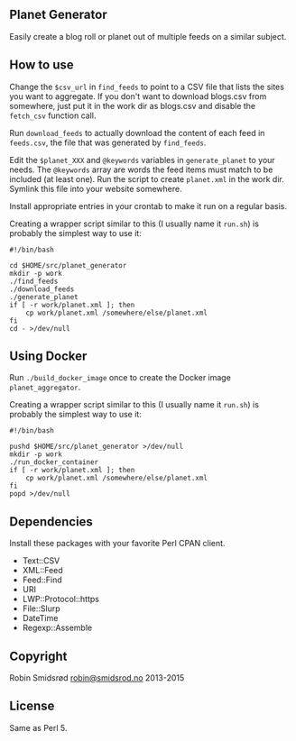 Planet Generator
----------------

Easily create a blog roll or planet out of multiple feeds on a similar
subject.

How to use
----------

Change the `$csv_url` in `find_feeds` to point to a CSV file that lists the
sites you want to aggregate.  If you don't want to download blogs.csv from
somewhere, just put it in the work dir as blogs.csv and disable the
`fetch_csv` function call.

Run `download_feeds` to actually download the content of each feed in
`feeds.csv`, the file that was generated by `find_feeds`.

Edit the `$planet_XXX` and `@keywords` variables in `generate_planet` to
your needs.  The `@keywords` array are words the feed items must match to be
included (at least one).  Run the script to create `planet.xml` in the work
dir.  Symlink this file into your website somewhere.

Install appropriate entries in your crontab to make it run on a regular
basis.

Creating a wrapper script similar to this (I usually name it `run.sh`) is
probably the simplest way to use it:

    #!/bin/bash

    cd $HOME/src/planet_generator
    mkdir -p work
    ./find_feeds
    ./download_feeds
    ./generate_planet
    if [ -r work/planet.xml ]; then
        cp work/planet.xml /somewhere/else/planet.xml
    fi
    cd - >/dev/null

Using Docker
------------

Run `./build_docker_image` once to create the Docker image `planet_aggregator`.

Creating a wrapper script similar to this (I usually name it `run.sh`) is
probably the simplest way to use it:

    #!/bin/bash

    pushd $HOME/src/planet_generator >/dev/null
    mkdir -p work
    ./run_docker_container
    if [ -r work/planet.xml ]; then
        cp work/planet.xml /somewhere/else/planet.xml
    fi
    popd >/dev/null

Dependencies
------------

Install these packages with your favorite Perl CPAN client.

* Text::CSV
* XML::Feed
* Feed::Find
* URI
* LWP::Protocol::https
* File::Slurp
* DateTime
* Regexp::Assemble

Copyright
---------

Robin Smidsrød <robin@smidsrod.no> 2013-2015

License
-------

Same as Perl 5.
